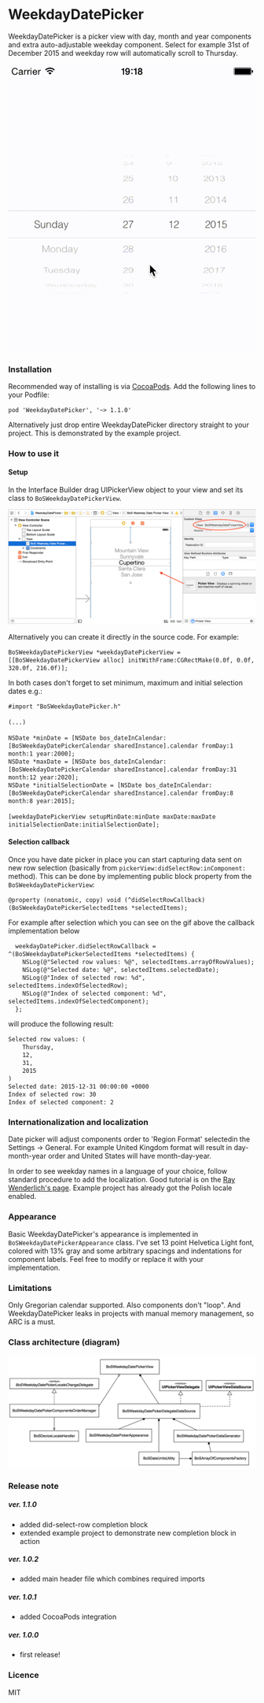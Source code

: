 # WeekdayDatePicker

WeekdayDatePicker is a picker view with day, month and year components and extra auto-adjustable weekday component. Select for example 31st of December 2015 and weekday row will automatically scroll to Thursday.

![WeekdayDatePicker demo](/ReadmeResources/weekdayDatePickerDemo.gif)

### Installation

Recommended way of installing is via [CocoaPods](https://cocoapods.org/). Add the following lines to your Podfile:
```
pod 'WeekdayDatePicker', '~> 1.1.0'
```

Alternatively just drop entire WeekdayDatePicker directory straight to your project. This is demonstrated by the example project.

### How to use it

#### Setup
In the Interface Builder drag UIPickerView object to your view and set its class to `BoSWeekdayDatePickerView`. 

![Usage demonstration](/ReadmeResources/weekdayDatePickerUsage@2x.png)

Alternatively you can create it directly in the source code. For example:
```
BoSWeekdayDatePickerView *weekdayDatePickerView = [[BoSWeekdayDatePickerView alloc] initWithFrame:CGRectMake(0.0f, 0.0f, 320.0f, 216.0f)];
```

In both cases don't forget to set minimum, maximum and initial selection dates e.g.:

```
#import "BoSWeekdayDatePicker.h"

(...)

NSDate *minDate = [NSDate bos_dateInCalendar:[BoSWeekdayDatePickerCalendar sharedInstance].calendar fromDay:1 month:1 year:2000];
NSDate *maxDate = [NSDate bos_dateInCalendar:[BoSWeekdayDatePickerCalendar sharedInstance].calendar fromDay:31 month:12 year:2020];
NSDate *initialSelectionDate = [NSDate bos_dateInCalendar:[BoSWeekdayDatePickerCalendar sharedInstance].calendar fromDay:8 month:8 year:2015];

[weekdayDatePickerView setupMinDate:minDate maxDate:maxDate initialSelectionDate:initialSelectionDate];
```

#### Selection callback
Once you have date picker in place you can start capturing data sent on new row selection (basically from `pickerView:didSelectRow:inComponent:` method). This can be done by implementing public block property from the `BoSWeekdayDatePickerView`:
```
@property (nonatomic, copy) void (^didSelectRowCallback)(BoSWeekdayDatePickerSelectedItems *selectedItems);
```

For example after selection which you can see on the gif above the callback implementation below
```
  weekdayDatePicker.didSelectRowCallback = ^(BoSWeekdayDatePickerSelectedItems *selectedItems) {
    NSLog(@"Selected row values: %@", selectedItems.arrayOfRowValues);
    NSLog(@"Selected date: %@", selectedItems.selectedDate);
    NSLog(@"Index of selected row: %d", selectedItems.indexOfSelectedRow);
    NSLog(@"Index of selected component: %d", selectedItems.indexOfSelectedComponent);
  };
```

will produce the following result:
```
Selected row values: (
    Thursday,
    12,
    31,
    2015
)
Selected date: 2015-12-31 00:00:00 +0000
Index of selected row: 30
Index of selected component: 2
```

### Internationalization and localization

Date picker will adjust components order to 'Region Format' selectedin the Settings -> General. For example United Kingdom format will result in day-month-year order and United States will have month-day-year.

In order to see weekday names in a language of your choice, follow standard procedure to add the localization. Good tutorial is on the [Ray Wenderlich's page](http://www.raywenderlich.com/64401/internationalization-tutorial-for-ios-2014). Example project has already got the Polish locale enabled.

### Appearance

Basic WeekdayDatePicker's appearance is implemented in `BoSWeekdayDatePickerAppearance` class. I've set 13 point Helvetica Light font, colored with 13% gray and some arbitrary spacings and indentations for component labels. Feel free to modify or replace it with your implementation.

### Limitations

Only Gregorian calendar supported. Also components don't "loop". And WeekdayDatePicker leaks in projects with manual memory management, so ARC is a must. 

### Class architecture (diagram)

![Class diagram image](/ReadmeResources/classDiagram.png)

### Release note

##### ver. 1.1.0
- added did-select-row completion block
- extended example project to demonstrate new completion block in action 

##### ver. 1.0.2
- added main header file which combines required imports

##### ver. 1.0.1
- added CocoaPods integration 

##### ver. 1.0.0
- first release!

### Licence

MIT
